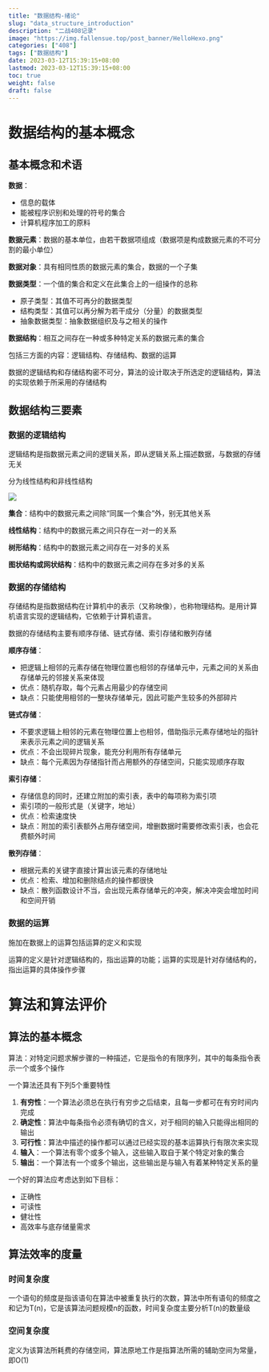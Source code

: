 ```yaml
---
title: "数据结构-绪论"
slug: "data_structure_introduction"
description: "二战408记录"
image: "https://img.fallensue.top/post_banner/HelloHexo.png"
categories: ["408"]
tags: ["数据结构"]
date: 2023-03-12T15:39:15+08:00
lastmod: 2023-03-12T15:39:15+08:00
toc: true
weight: false
draft: false 
---
```


# 数据结构的基本概念

## 基本概念和术语

**数据**：

* 信息的载体
* 能被程序识别和处理的符号的集合
* 计算机程序加工的原料

**数据元素**：数据的基本单位，由若干数据项组成（数据项是构成数据元素的不可分割的最小单位）

**数据对象**：具有相同性质的数据元素的集合，数据的一个子集

**数据类型**：一个值的集合和定义在此集合上的一组操作的总称

* 原子类型：其值不可再分的数据类型
* 结构类型：其值可以再分解为若干成分（分量）的数据类型
* 抽象数据类型：抽象数据组织及与之相关的操作

**数据结构**：相互之间存在一种或多种特定关系的数据元素的集合

包括三方面的内容：逻辑结构、存储结构、数据的运算



数据的逻辑结构和存储结构密不可分，算法的设计取决于所选定的逻辑结构，算法的实现依赖于所采用的存储结构

## 数据结构三要素

### 数据的逻辑结构

逻辑结构是指数据元素之间的逻辑关系，即从逻辑关系上描述数据，与数据的存储无关

分为线性结构和非线性结构

![](https://img.fallensue.top/blog/20230312161051.png)

**集合**：结构中的数据元素之间除“同属一个集合”外，别无其他关系

**线性结构**：结构中的数据元素之间只存在一对一的关系

**树形结构**：结构中的数据元素之间存在一对多的关系

**图状结构或网状结构**：结构中的数据元素之间存在多对多的关系

### 数据的存储结构

存储结构是指数据结构在计算机中的表示（又称映像），也称物理结构。是用计算机语言实现的逻辑结构，它依赖于计算机语言。

数据的存储结构主要有顺序存储、链式存储、索引存储和散列存储

**顺序存储**：

* 把逻辑上相邻的元素存储在物理位置也相邻的存储单元中，元素之间的关系由存储单元的邻接关系来体现
* 优点：随机存取，每个元素占用最少的存储空间
* 缺点：只能使用相邻的一整块存储单元，因此可能产生较多的外部碎片   

**链式存储**：

* 不要求逻辑上相邻的元素在物理位置上也相邻，借助指示元素存储地址的指针来表示元素之间的逻辑关系
* 优点：不会出现碎片现象，能充分利用所有存储单元
* 缺点：每个元素因为存储指针而占用额外的存储空间，只能实现顺序存取

**索引存储**：

* 存储信息的同时，还建立附加的索引表，表中的每项称为索引项
* 索引项的一般形式是（关键字，地址）
* 优点：检索速度快
* 缺点：附加的索引表额外占用存储空间，增删数据时需要修改索引表，也会花费额外时间

**散列存储**：

* 根据元素的关键字直接计算出该元素的存储地址
* 优点：检索、增加和删除结点的操作都很快
* 缺点：散列函数设计不当，会出现元素存储单元的冲突，解决冲突会增加时间和空间开销

### 数据的运算

施加在数据上的运算包括运算的定义和实现

运算的定义是针对逻辑结构的，指出运算的功能；运算的实现是针对存储结构的，指出运算的具体操作步骤

# 算法和算法评价

## 算法的基本概念

算法：对特定问题求解步骤的一种描述，它是指令的有限序列，其中的每条指令表示一个或多个操作

一个算法还具有下列5个重要特性

1. **有穷性**：一个算法必须总在执行有穷步之后结束，且每一步都可在有穷时间内完成
2. **确定性**：算法中每条指令必须有确切的含义，对于相同的输入只能得出相同的输出
3. **可行性**：算法中描述的操作都可以通过已经实现的基本运算执行有限次来实现
4. **输入**：一个算法有零个或多个输入，这些输入取自于某个特定对象的集合
5. **输出**：一个算法有一个或多个输出，这些输出是与输入有着某种特定关系的量

一个好的算法应考虑达到如下目标：

* 正确性
* 可读性
* 健壮性
* 高效率与底存储量需求

## 算法效率的度量

### 时间复杂度

一个语句的频度是指该语句在算法中被重复执行的次数，算法中所有语句的频度之和记为T(n)，它是该算法问题规模n的函数，时间复杂度主要分析T(n)的数量级

### 空间复杂度

定义为该算法所耗费的存储空间，算法原地工作是指算法所需的辅助空间为常量，即O(1)

